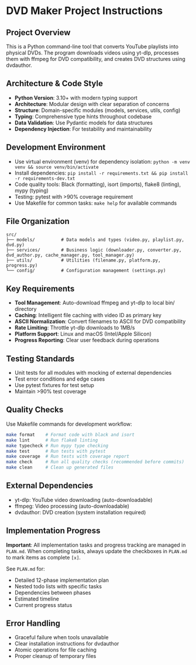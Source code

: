 # DVD Maker Project Instructions

## Project Overview
This is a Python command-line tool that converts YouTube playlists into physical DVDs. The program downloads videos using yt-dlp, processes them with ffmpeg for DVD compatibility, and creates DVD structures using dvdauthor.

## Architecture & Code Style
- **Python Version**: 3.10+ with modern typing support
- **Architecture**: Modular design with clear separation of concerns
- **Structure**: Domain-specific modules (models, services, utils, config)
- **Typing**: Comprehensive type hints throughout codebase
- **Data Validation**: Use Pydantic models for data structures
- **Dependency Injection**: For testability and maintainability

## Development Environment
- Use virtual environment (venv) for dependency isolation: `python -m venv venv && source venv/bin/activate`
- Install dependencies: `pip install -r requirements.txt && pip install -r requirements-dev.txt`
- Code quality tools: Black (formatting), isort (imports), flake8 (linting), mypy (typing)
- Testing: pytest with >90% coverage requirement
- Use Makefile for common tasks: `make help` for available commands

## File Organization
```
src/
├── models/          # Data models and types (video.py, playlist.py, dvd.py)
├── services/        # Business logic (downloader.py, converter.py, dvd_author.py, cache_manager.py, tool_manager.py)
├── utils/           # Utilities (filename.py, platform.py, progress.py)
└── config/          # Configuration management (settings.py)
```

## Key Requirements
- **Tool Management**: Auto-download ffmpeg and yt-dlp to local bin/ directory
- **Caching**: Intelligent file caching with video ID as primary key
- **ASCII Normalization**: Convert filenames to ASCII for DVD compatibility
- **Rate Limiting**: Throttle yt-dlp downloads to 1MB/s
- **Platform Support**: Linux and macOS (Intel/Apple Silicon)
- **Progress Reporting**: Clear user feedback during operations

## Testing Standards
- Unit tests for all modules with mocking of external dependencies
- Test error conditions and edge cases
- Use pytest fixtures for test setup
- Maintain >90% test coverage

## Quality Checks
Use Makefile commands for development workflow:
```bash
make format    # Format code with black and isort
make lint      # Run flake8 linting
make typecheck # Run mypy type checking
make test      # Run tests with pytest
make coverage  # Run tests with coverage report
make check     # Run all quality checks (recommended before commits)
make clean     # Clean up generated files
```

## External Dependencies
- yt-dlp: YouTube video downloading (auto-downloadable)
- ffmpeg: Video processing (auto-downloadable)  
- dvdauthor: DVD creation (system installation required)

## Implementation Progress

**Important**: All implementation tasks and progress tracking are managed in `PLAN.md`. When completing tasks, always update the checkboxes in `PLAN.md` to mark items as complete `[x]`.

See `PLAN.md` for:
- Detailed 12-phase implementation plan
- Nested todo lists with specific tasks
- Dependencies between phases
- Estimated timeline
- Current progress status

## Error Handling
- Graceful failure when tools unavailable
- Clear installation instructions for dvdauthor
- Atomic operations for file caching
- Proper cleanup of temporary files